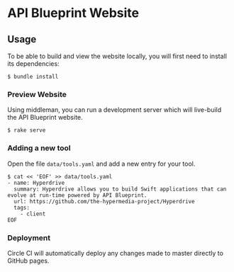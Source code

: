 # API Blueprint Website

## Usage

To be able to build and view the website locally, you will first need to
install its dependencies:

```shell
$ bundle install
```

### Preview Website

Using middleman, you can run a development server which will live-build the API
Blueprint website.

```shell
$ rake serve
```

### Adding a new tool

Open the file `data/tools.yaml` and add a new entry for your tool.

```shell
$ cat << 'EOF' >> data/tools.yaml
- name: Hyperdrive
  summary: Hyperdrive allows you to build Swift applications that can evolve at run-time powered by API Blueprint.
  url: https://github.com/the-hypermedia-project/Hyperdrive
  tags:
    - client
EOF
```

### Deployment

Circle CI will automatically deploy any changes made to master directly to
GitHub pages.
